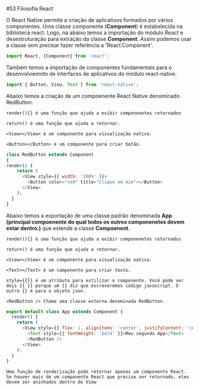 #53 Filosofia React

O React Native permite a criação de aplicativos formados por vários componentes.
Uma classe componente (**Component**) é estabelecida na biblioteca react. Logo, na abaixo temos a importação do módulo React e desestruturação para extração da classe **Component**. Assim podemos usar a classe sem precisar fazer referência a 'React.Component'.

```javascript
import React, {Component} from 'react';
```
Também temos a importação de componentes fundamentais para o desenvolviemnto de interfaces de aplicativos do módulo react-native.
```javascript
import { Button, View, Text } from 'react-native';
```
Abaixo temos a criação de um compoenente React Native denominado RedButton.

`render(){} é uma função que ajuda a exibir componenetes retornados`

`return() é uma função que ajuda a retornar.`

`<View></View> é um componente para visualização nativa.`

`<Button></Button> é um componente para criar botão.`

```javascript
class RedButton extends Component
{
render() {
    return (
      <View style={{ width: '100%' }}>
        <Button color="red" title="Clique em mim"></Button>
      </View>
    );
  }
}
```
Abaixo temos a exportação de uma classe padrão denominada **App (principal compoenente do qual todos os outros componenetes devem estar dentro.)** que estende a classe **Compoenent**.

`render(){} é uma função que ajuda a exibir componenetes retornados` 

`return() é uma função que ajuda a retornar.` 

`<View></View> é um componente para visualização nativa.`

`<Text></Text> é um componente para criar texto.`

`style={{}} é um atributo para estilizar o componente. Você pode ver dois {{ }} porque um {} diz que escreveremos código javascript. O outro {} é para o objeto json.
`

`<RedButton /> Chama uma classe externa denominada RedButton.`

```javascript
export default class App extends Component {
  render() {
    return (
      <View style={{ flex: 1, alignItems: 'center', justifyContent: 'center' }}>
        <Text style={{ fontWeight: 'bold' }}>Meu segundo App</Text>
        <RedButton />
      </View>
    );
  }
}
```

`Uma função de renderização pode retornar apenas um componente React. Se houver mais de um componente React que precise ser retornado, eles devem ser aninhados dentro de View`
